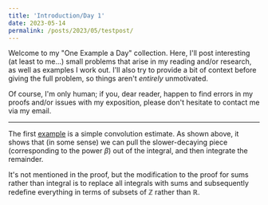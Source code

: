 ```yaml
---
title: 'Introduction/Day 1'
date: 2023-05-14
permalink: /posts/2023/05/testpost/
---
```


Welcome to my "One Example a Day" collection. Here, I'll post interesting (at least to me...) small problems that arise in my reading and/or research, as well as examples I work out. I'll also try to provide a bit of context before giving the full problem, so things aren't _entirely_ unmotivated.

Of course, I'm only human; if you, dear reader, happen to find errors in my proofs and/or issues with my exposition, please don't hesitate to contact me via my email.

----

<object data=" https://trvkdb.github.io/files/examples/ex1.pdf " width="750" height="250" type="application/pdf"></object>

The first [example](https://trvkdb.github.io/files/examples/ex1.pdf) is a simple convolution estimate. As shown above, it shows that (in some sense) we can pull the slower-decaying piece (corresponding to the power $\beta$) out of the integral, and then integrate the remainder. 

It's not mentioned in the proof, but the modification to the proof for sums rather than integral is to replace all integrals with sums and subsequently redefine everything in terms of subsets of $\mathbb{Z}$ rather than $\mathbb{R}$. 

